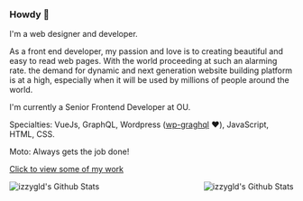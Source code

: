 ### Howdy 👋

I'm a web designer and developer. 

As a front end developer, my passion and love is to creating beautiful and easy to read web pages. With the world proceeding at such an alarming rate. the demand for dynamic and next generation website building platform is at a high, especially when it will be used by millions of people around the world.

I'm currently a Senior Frontend Developer at OU.

Specialties: VueJs, GraphQL, Wordpress (<a href="https://github.com/wp-graphql">wp-graghql</a> :heart:), JavaScript, HTML, CSS.

Moto: Always gets the job done!

<a href="http://izzygld.com/">Click to view some of my work</a>

<img align="left" alt="izzygld's Github Stats" src="https://github-readme-stats.vercel.app/api/top-langs/?username=izzygld&bg_color=30,e96443,904e95&title_color=fff&text_color=fff" />
<img align="right" alt="izzygld's Github Stats" src="https://github-readme-stats.vercel.app/api?username=izzygld&show_icons=true&hide_border=true" />



